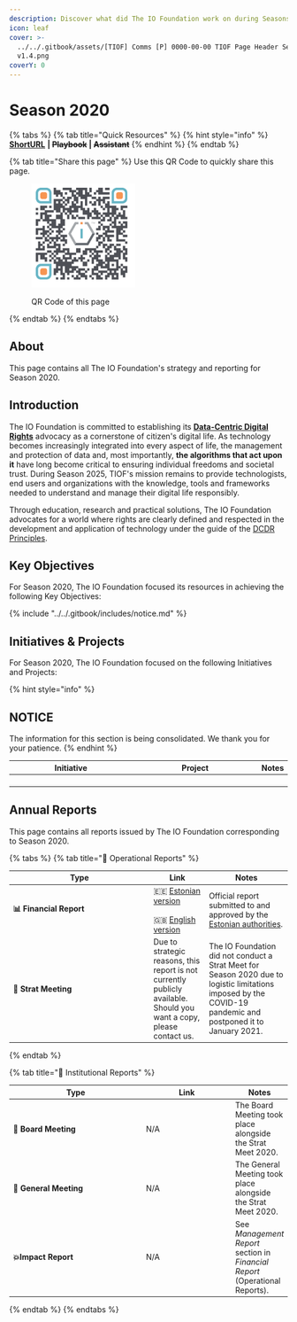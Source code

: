 ```yaml
---
description: Discover what did The IO Foundation work on during Seasons 2020.
icon: leaf
cover: >-
  ../../.gitbook/assets/[TIOF] Comms [P] 0000-00-00 TIOF Page Header Season XXX
  v1.4.png
coverY: 0
---
```


# Season 2020

{% tabs %}
{% tab title="Quick Resources" %}
{% hint style="info" %}
[**ShortURL**](https://short.theiofoundation.org/TIOFSeason2020) **|&#x20;**~~**Playbook**~~**&#x20;|&#x20;**~~**Assistant**~~
{% endhint %}
{% endtab %}

{% tab title="Share this page" %}
Use this QR Code to quickly share this page.

<figure><img src="../../.gitbook/assets/[TIOF] Comms [P] 0000-00-00 TIOF QR Code Season 2020 XXX v1.0.png" alt="" width="188"><figcaption><p>QR Code of this page</p></figcaption></figure>
{% endtab %}
{% endtabs %}

## About

This page contains all The IO Foundation's strategy and reporting for Season 2020.

## Introduction

The IO Foundation is committed to establishing its [**Data-Centric Digital Rights**](https://tiof.click/DCDRAdvocacy) advocacy as a cornerstone of citizen's digital life. As technology becomes increasingly integrated into every aspect of life, the management and protection of data and, most importantly, **the algorithms that act upon it** have long become critical to ensuring individual freedoms and societal trust. During Season 2025, TIOF's mission remains to provide technologists, end users and organizations with the knowledge, tools and frameworks needed to understand and manage their digital life responsibly.

Through education, research and practical solutions, The IO Foundation advocates for a world where rights are clearly defined and respected in the development and application of technology under the guide of the [DCDR Principles](https://tiof.click/DCDRPrinciples).

## Key Objectives

For Season 2020, The IO Foundation focused its resources in achieving the following Key Objectives:

{% include "../../.gitbook/includes/notice.md" %}

## Initiatives & Projects

For Season 2020, The IO Foundation focused on the following Initiatives and Projects:

{% hint style="info" %}
## NOTICE

The information for this section is being consolidated. We thank you for your patience.
{% endhint %}

<table><thead><tr><th width="283">Initiative</th><th width="293">Project</th><th>Notes</th></tr></thead><tbody><tr><td></td><td></td><td></td></tr><tr><td></td><td></td><td></td></tr><tr><td></td><td></td><td></td></tr><tr><td></td><td></td><td></td></tr></tbody></table>

## Annual Reports

This page contains all reports issued by The IO Foundation corresponding to Season 2020.

{% tabs %}
{% tab title="📘 Operational Reports" %}
<table><thead><tr><th width="240">Type</th><th>Link</th><th>Notes</th></tr></thead><tbody><tr><td><strong>📊 Financial Report</strong></td><td><span data-gb-custom-inline data-tag="emoji" data-code="1f1ea-1f1ea">🇪🇪</span> <a href="https://short.theiofoundation.org/TIOFAR2020EST">Estonian version</a><br><br><span data-gb-custom-inline data-tag="emoji" data-code="1f1ec-1f1e7">🇬🇧</span> <a href="https://short.theiofoundation.org/TIOFAR2020ENG">English version</a></td><td>Official report submitted to and approved by the <a href="https://ariregister.rik.ee/eng">Estonian authorities</a>.</td></tr><tr><td><strong>📑 Strat Meeting</strong></td><td>Due to strategic reasons, this report is not currently publicly available.<br>Should you want a copy, please contact us.</td><td>The IO Foundation did not conduct a Strat Meet for Season 2020 due to logistic limitations imposed by the COVID-19 pandemic and postponed it to January 2021.</td></tr></tbody></table>
{% endtab %}

{% tab title="📕 Institutional Reports" %}
<table><thead><tr><th width="237">Type</th><th width="155">Link</th><th>Notes</th></tr></thead><tbody><tr><td>📙 <strong>Board Meeting</strong></td><td>N/A</td><td>The Board Meeting took place alongside the Strat Meet 2020.</td></tr><tr><td><strong>📗 General Meeting</strong></td><td>N/A</td><td>The General Meeting took place alongside the Strat Meet 2020.</td></tr><tr><td><strong>💥Impact Report</strong></td><td>N/A</td><td>See <em>Management Report</em> section in <em>Financial Report</em> (Operational Reports).</td></tr></tbody></table>
{% endtab %}
{% endtabs %}
